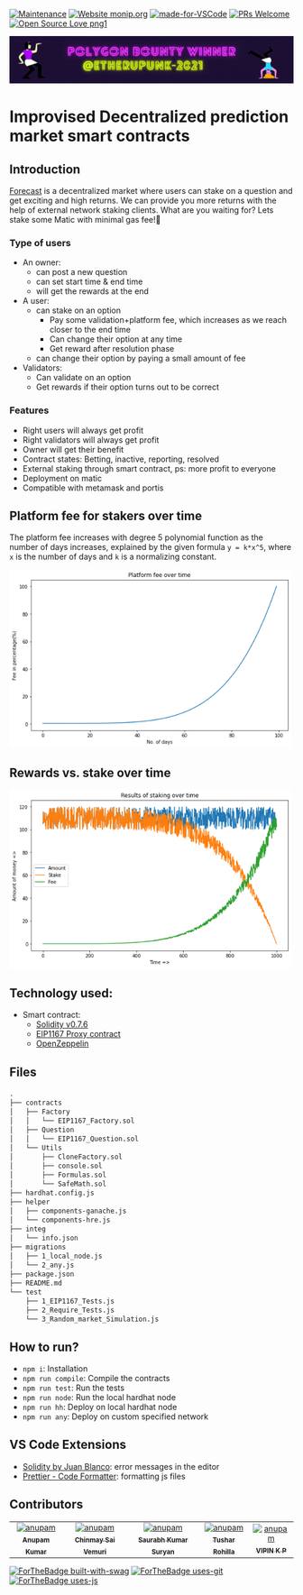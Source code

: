 
[![Maintenance](https://img.shields.io/badge/Maintained%3F-yes-green.svg)](https://GitHub.com/Naereen/StrapDown.js/graphs/commit-activity)
[![Website monip.org](https://img.shields.io/website-up-down-green-red/http/monip.org.svg)](http://monip.org/)
[![made-for-VSCode](https://img.shields.io/badge/Made%20for-VSCode-1f425f.svg)](https://code.visualstudio.com/)
[![PRs Welcome](https://img.shields.io/badge/PRs-welcome-brightgreen.svg?style=flat-square)](http://makeapullrequest.com)
[![Open Source Love png1](https://badges.frapsoft.com/os/v1/open-source.png?v=103)](https://github.com/ellerbrock/open-source-badges/)


<img width="640" src="./helper/top.gif">

# Improvised Decentralized prediction market smart contracts
## Introduction
[Forecast](https://futureforecast.netlify.app/) is a decentralized market where users can stake on a question and get exciting and high returns. We can provide you more returns with the help of external network staking clients. What are you waiting for? Lets stake some Matic with minimal gas fee!🥳

### Type of users
 - An owner:
   - can post a new question
   - can set start time & end time
   - will get the rewards at the end
 - A user:
   - can stake on an option
     - Pay some validation+platform fee, which increases as we reach closer to the end time
     - Can change their option at any time
     - Get reward after resolution phase
   - can change their option by paying a small amount of fee
 - Validators:
   - Can validate on an option
   - Get rewards if their option turns out to be correct

### Features
 - Right users will always get profit
 - Right validators will always get profit
 - Owner will get their benefit
 - Contract states: Betting, inactive, reporting, resolved
 - External staking through smart contract, ps: more profit to everyone
 - Deployment on matic
 - Compatible with metamask and portis

## Platform fee for stakers over time
The platform fee increases with degree 5 polynomial function as the number of days increases, explained by the given formula `y = k*x^5`, where `x` is the number of days and `k` is a normalizing constant. 

<img width="500" src="./helper/p_fee.png">

## Rewards vs. stake over time
<img width="500" src="./helper/mon.png">

## Technology used:
 - Smart contract: 
   - [Solidity v0.7.6](https://docs.soliditylang.org/en/v0.7.6/index.html)
   - [EIP1167 Proxy contract](https://eips.ethereum.org/EIPS/eip-1167)
   - [OpenZeppelin](https://openzeppelin.com/)

## Files
    .
    ├── contracts
    │   ├── Factory
    │   │   └── EIP1167_Factory.sol
    │   ├── Question
    │   │   └── EIP1167_Question.sol
    │   └── Utils
    │       ├── CloneFactory.sol
    │       ├── console.sol
    │       ├── Formulas.sol
    │       └── SafeMath.sol
    ├── hardhat.config.js
    ├── helper
    │   ├── components-ganache.js
    │   └── components-hre.js
    ├── integ
    │   └── info.json
    ├── migrations
    │   ├── 1_local_node.js
    │   └── 2_any.js
    ├── package.json
    ├── README.md
    └── test
        ├── 1_EIP1167_Tests.js
        ├── 2_Require_Tests.js
        └── 3_Random_market_Simulation.js

## How to run?
 - `npm i`: Installation
 - `npm run compile`: Compile the contracts
 - `npm run test`: Run the tests
 - `npm run node`: Run the local hardhat node
 - `npm run hh`: Deploy on local hardhat node
 - `npm run any`: Deploy on custom specified network

## VS Code Extensions
 - [Solidity by Juan Blanco](https://marketplace.visualstudio.com/items?itemName=JuanBlanco.solidity): error messages in the editor
 - [Prettier - Code Formatter](https://marketplace.visualstudio.com/items?itemName=esbenp.prettier-vscode): formatting js files

## Contributors
<table>
  <tr>
    <td align="center">
      <a href="https://github.com/akcgjc007">
          <img src="https://avatars2.githubusercontent.com/u/56300182" width="100;" alt="anupam"/>
          <br />
          <sub><b>Anupam Kumar</b></sub>
      </a>
    </td>
    <td align="center">
      <a href="https://github.com/rashtrakoff">
          <img src="https://avatars2.githubusercontent.com/u/55590938" width="100;" alt="anupam"/>
          <br />
          <sub><b>Chinmay Sai Vemuri</b></sub>
      </a>
    </td>
    <td align="center">
      <a href="https://github.com/sksuryan">
          <img src="https://avatars2.githubusercontent.com/u/42460131" width="100;" alt="anupam"/>
          <br />
          <sub><b>Saurabh Kumar Suryan</b></sub>
      </a>
    </td>
    <td align="center">
      <a href="https://github.com/CapTen101">
          <img src="https://avatars2.githubusercontent.com/u/45699327" width="100;" alt="anupam"/>
          <br />
          <sub><b>Tushar Rohilla</b></sub>
      </a>
    </td>
    <td align="center">
      <a href="https://github.com/VipinVIP">
          <img src="https://avatars2.githubusercontent.com/u/58673683" width="100;" alt="anupam"/>
          <br />
          <sub><b>VIPIN K P</b></sub>
      </a>
    </td>
  </tr>
</table>

[![ForTheBadge built-with-swag](http://ForTheBadge.com/images/badges/built-with-swag.svg)](https://GitHub.com/Naereen/)
[![ForTheBadge uses-git](http://ForTheBadge.com/images/badges/uses-git.svg)](https://GitHub.com/)
[![ForTheBadge uses-js](http://ForTheBadge.com/images/badges/uses-js.svg)](http://ForTheBadge.com)
